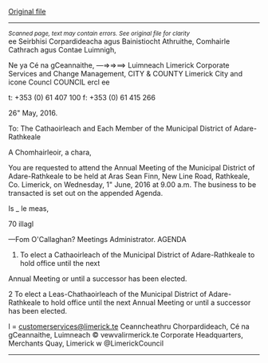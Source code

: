 [Original file](https://www.limerick.ie/sites/default/files/media/documents/2017-06/Agenda%20-%20Annual%20Meeting%20of%20the%20Municipal%20District%20of%20Adare-Rathkeale%20-%201st%20June%202016.pdf)

---
*<small>Scanned page, text may contain errors. See original file for clarity</small>*  
ee Seirbhisi Corpardideacha agus Bainistiocht Athruithe,
Comhairle Cathrach agus Contae Luimnigh,

Ne ya Cé na gCeannaithe,
—=>=>==> Luimneach
Limerick Corporate Services and Change Management,
CITY & COUNTY Limerick City and icone Councl
COUNCIL ercl ee

t: +353 (0) 61 407 100
f: +353 (0) 61 415 266

26" May, 2016.

To: The Cathaoirleach and Each Member of the Municipal District of Adare-Rathkeale

A Chomhairleoir, a chara,

You are requested to attend the Annual Meeting of the Municipal District of Adare-Rathkeale to be held
at Aras Sean Finn, New Line Road, Rathkeale, Co. Limerick, on Wednesday, 1" June, 2016 at 9.00 a.m.
The business to be transacted is set out on the appended Agenda.

Is _ le meas,

70 illagl

—Fom O'Callaghan?
Meetings Administrator.
AGENDA
1. To elect a Cathaoirleach of the Municipal District of Adare-Rathkeale to hold office until the next

Annual Meeting or until a successor has been elected.

2 To elect a Leas-Chathaoirleach of the Municipal District of Adare-Rathkeale to hold office until
the next Annual Meeting or until a successor has been elected.

l = customerservices@limerick.te
Ceanncheathru Chorpardideach, Cé na gCeannaithe, Luimneach © vewvalirmerick.te
Corporate Headquarters, Merchants Quay, Limerick w @LimerickCouncil


---
